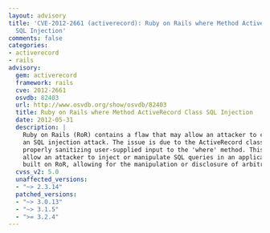 ```yaml
---
layout: advisory
title: 'CVE-2012-2661 (activerecord): Ruby on Rails where Method ActiveRecord Class
  SQL Injection'
comments: false
categories:
- activerecord
- rails
advisory:
  gem: activerecord
  framework: rails
  cve: 2012-2661
  osvdb: 82403
  url: http://www.osvdb.org/show/osvdb/82403
  title: Ruby on Rails where Method ActiveRecord Class SQL Injection
  date: 2012-05-31
  description: |
    Ruby on Rails (RoR) contains a flaw that may allow an attacker to carry out
    an SQL injection attack. The issue is due to the ActiveRecord class not
    properly sanitizing user-supplied input to the 'where' method. This may
    allow an attacker to inject or manipulate SQL queries in an application
    built on RoR, allowing for the manipulation or disclosure of arbitrary data.
  cvss_v2: 5.0
  unaffected_versions:
  - "~> 2.3.14"
  patched_versions:
  - "~> 3.0.13"
  - "~> 3.1.5"
  - ">= 3.2.4"
---
```

